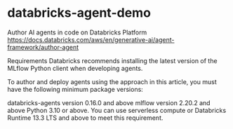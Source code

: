 # databricks-agent-demo

Author AI agents in code on Databricks Platform
https://docs.databricks.com/aws/en/generative-ai/agent-framework/author-agent


Requirements
Databricks recommends installing the latest version of the MLflow Python client when developing agents.

To author and deploy agents using the approach in this article, you must have the following minimum package versions:

databricks-agents version 0.16.0 and above
mlflow version 2.20.2 and above
Python 3.10 or above. You can use serverless compute or Databricks Runtime 13.3 LTS and above to meet this requirement.
